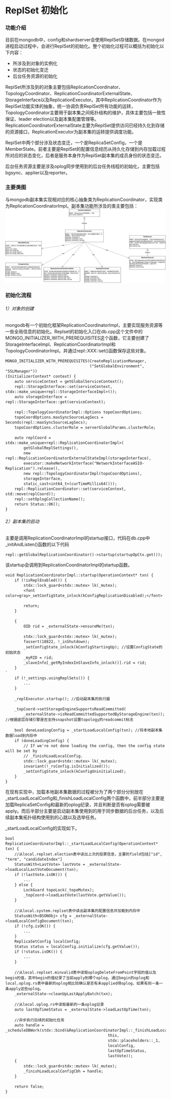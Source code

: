 ReplSet 初始化
===========================
### 功能介绍
目前在mongodb中，config和shardserver会使用ReplSet存储数据。在mongod进程启动过程中，会进行ReplSet的初始化。整个初始化过程可以概括为初始化以下内容：

- 所涉及到对象的实例化
- 状态的初始化变迁
- 后台任务资源的初始化

ReplSet所涉及到的对象主要包括ReplicationCoordinator、TopologyCoordinator、ReplicationCoordinatorExternalState、StorageInterface以及ReplicationExecutor。其中ReplicationCoordinator作为ReplSet功能实体的抽象，统一协调负责ReplSet所有功能的运转，TopologyCoordinator主要用于副本集之间拓扑结构的维护，具体主要包括一致性保证、leader election以及副本集配置管理等。ReplicationCoordinatorExternalState主要为ReplSet提供访问已经持久化到存储的资源接口，ReplicationExecutor为副本集的运转提供调度功能。

ReplSet中两个部分涉及状态变迁，一个是ReplicaSetConfig，一个是MemberState。前者主要是ReplSet的配置信息经历从持久化存储到内存加载过程所对应的状态变化，后者是服务本身作为ReplSet副本集的成员身份的状态变迁。

后台任务资源主要是涉及oplog同步使用到的后台任务线程的初始化，主要包括bgsync、applier以及reporter。


### 主要类图
与mongodb副本集实现相对应的核心抽象类为ReplicationCoordinator，实现类为ReplicationCoordinatorImpl。副本集功能所涉及的类主要包括：
![副本集主要类图](../pics/10replset/replset_init)


### 初始化流程

###### 1）对象的创建
mongodb有一个初始化框架ReplicationCoordinatorImpl，主要实现服务资源等一些全局信息的初始化。Replset的初始化入口在db.cpp这个文件中的MONGO_INITIALIZER_WITH_PREREQUISITES这个函数，它主要创建了StorageInterfaceImpl、ReplicationCoordinatorImpl和TopologyCoordinatorImpl。并通过repl::XXX::set()函数保存这些对象。

```
MONGO_INITIALIZER_WITH_PREREQUISITES(CreateReplicationManager,
                                     ("SetGlobalEnvironment", "SSLManager"))
(InitializerContext* context) {
    auto serviceContext = getGlobalServiceContext();
    repl::StorageInterface::set(serviceContext, stdx::make_unique<repl::StorageInterfaceImpl>());
    auto storageInterface = repl::StorageInterface::get(serviceContext);

    repl::TopologyCoordinatorImpl::Options topoCoordOptions;
    topoCoordOptions.maxSyncSourceLagSecs = Seconds(repl::maxSyncSourceLagSecs);
    topoCoordOptions.clusterRole = serverGlobalParams.clusterRole;

    auto replCoord = stdx::make_unique<repl::ReplicationCoordinatorImpl>(
        getGlobalReplSettings(),
        new repl::ReplicationCoordinatorExternalStateImpl(storageInterface),
        executor::makeNetworkInterface("NetworkInterfaceASIO-Replication").release(),
        new repl::TopologyCoordinatorImpl(topoCoordOptions),
        storageInterface,
        static_cast<int64_t>(curTimeMillis64()));
    repl::ReplicationCoordinator::set(serviceContext, std::move(replCoord));
    repl::setOplogCollectionName();
    return Status::OK();
}
```
###### 2）副本集的启动
主要是调用ReplicationCoordinatorImpl的startup接口，代码在db.cpp中_initAndListen()函数的以下代码

```
repl::getGlobalReplicationCoordinator()->startup(startupOpCtx.get());
```
该startup会调用到ReplicationCoordinatorImpl的startup函数。

```
void ReplicationCoordinatorImpl::startup(OperationContext* txn) {
    if (!isReplEnabled()) {
        stdx::lock_guard<stdx::mutex> lk(_mutex);        
        <font color=gray>_setConfigState_inlock(kConfigReplicationDisabled);</font>
        
        return;
    }

    {
        OID rid = _externalState->ensureMe(txn);

        stdx::lock_guard<stdx::mutex> lk(_mutex);
        fassert(18822, !_inShutdown);
        _setConfigState_inlock(kConfigStartingUp); //设置ConfigState的初始状态
        _myRID = rid;
        _slaveInfo[_getMyIndexInSlaveInfo_inlock()].rid = rid;
    }
`
    if (!_settings.usingReplSets()) {
		...
    }

    _replExecutor.startup(); //启动副本集的执行器

    _topCoord->setStorageEngineSupportsReadCommitted(
        _externalState->isReadCommittedSupportedByStorageEngine(txn)); //根据底层存储引擎是否支持snapshot设置topology的readcommit标志

    bool doneLoadingConfig = _startLoadLocalConfig(txn); //将本地副本集数据load到内存中
    if (doneLoadingConfig) {
        // If we're not done loading the config, then the config state will be set by
        // _finishLoadLocalConfig.
        stdx::lock_guard<stdx::mutex> lk(_mutex);
        invariant(!_rsConfig.isInitialized());
        _setConfigState_inlock(kConfigUninitialized);
    }
}
```
在现有实现中，加载本地副本集数据的过程被分为了两个部分分别放在_startLoadLocalConfig和_finishLoadLocalConfig两个函数中，前半部分主要是加载ReplicaSetConfig和最新的oplog纪录，并且判断是否有oplog需要被apply。而后半部分主要是启动副本集使用到的用于同步数据的后台任务，以及后续副本集拓扑结构使用到的心跳以及选举任务。

_startLoadLocalConfig的实现如下。

```
bool ReplicationCoordinatorImpl::_startLoadLocalConfig(OperationContext* txn) {
	//从local.replset.election表中读出上次的投票信息，主要的field包括["id", "term", "candidateIndex"]
    StatusWith<LastVote> lastVote = _externalState->loadLocalLastVoteDocument(txn);
    if (!lastVote.isOK()) {
		...
    } else {
        LockGuard topoLock(_topoMutex);
        _topCoord->loadLastVote(lastVote.getValue());
    }

	//从local.system.replset表中读出副本集的配置信息并加载到内存中
    StatusWith<BSONObj> cfg = _externalState->loadLocalConfigDocument(txn);
    if (!cfg.isOK()) {
		...
    }
    ReplicaSetConfig localConfig;
    Status status = localConfig.initialize(cfg.getValue());
    if (!status.isOK()) {
		...
    }

    //从local.replset.minvalid表中读取oplogDeleteFromPoint字段的值以及begin的值，其中begin的值纪录了当前apply到哪个oplog，通过begin的oplog和local.oplog.rs表中最新的oplog相比较确认是否有未applied得oplog，如果有则一条一条apply这些oplog。
    _externalState->cleanUpLastApplyBatch(txn);
    
    //从local.oplog.rs中读取最新的一条oplog记录
    auto lastOpTimeStatus = _externalState->loadLastOpTime(txn);

    //异步执行后续的初始化任务
    auto handle = _scheduleDBWork(stdx::bind(&ReplicationCoordinatorImpl::_finishLoadLocalConfig,
                                             this,
                                             stdx::placeholders::_1,
                                             localConfig,
                                             lastOpTimeStatus,
                                             lastVote));
    {
        stdx::lock_guard<stdx::mutex> lk(_mutex);
        _finishLoadLocalConfigCbh = handle;
    }

    return false;
}
```
